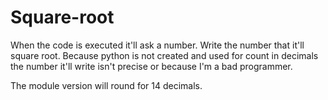 # Square-root

When the code is executed it'll ask a number. Write the number that it'll square root.
Because python is not created and used for count in decimals the number it'll write isn't precise
or because I'm a bad programmer.

The module version will round for 14 decimals.
